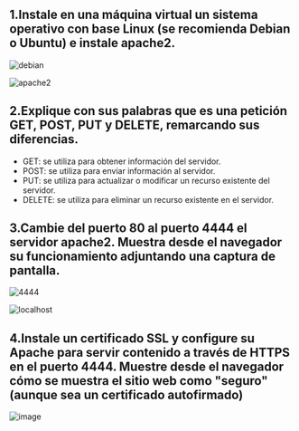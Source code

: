 ## 1.Instale en una máquina virtual un sistema operativo con base Linux (se recomienda Debian o Ubuntu) e instale apache2.

![debian](https://github.com/DRodriguezArenas/despliegue-de-aplicaciones-web/assets/144775859/440f31ec-c96e-4cde-a3fc-796a34871087)


![apache2](https://github.com/DRodriguezArenas/despliegue-de-aplicaciones-web/assets/144775859/f698ff42-d477-4f37-9548-c8d3a48ad125)


## 2.Explique con sus palabras que es una petición GET, POST, PUT y DELETE, remarcando sus diferencias. 

- GET: se utiliza para obtener información del servidor.
- POST: se utiliza para enviar información al servidor.
- PUT: se utiliza para actualizar o modificar un recurso existente del servidor.
- DELETE: se utiliza para eliminar un recurso existente en el servidor.


## 3.Cambie del puerto 80 al puerto 4444 el servidor apache2. Muestra desde el navegador su funcionamiento adjuntando una captura de pantalla. 

![4444](https://github.com/DRodriguezArenas/despliegue-de-aplicaciones-web/assets/144775859/fef380af-d8bc-4f0c-98eb-d98d4510d2f6)

![localhost](https://github.com/DRodriguezArenas/despliegue-de-aplicaciones-web/assets/144775859/52b33705-de53-49d3-9206-27d064941ed8)


## 4.Instale un certificado SSL y configure su Apache para servir contenido a través de HTTPS en el puerto 4444. Muestre desde el navegador cómo se muestra el sitio web como "seguro" (aunque sea un certificado autofirmado)

![image](https://github.com/DRodriguezArenas/despliegue-de-aplicaciones-web/assets/144775859/adec8635-dee6-437c-b59a-0c9b5150b309)

